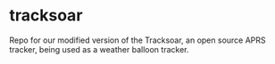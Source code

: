# tracksoar
Repo for our modified version of the Tracksoar, an open source APRS tracker, being used as a weather balloon tracker.
